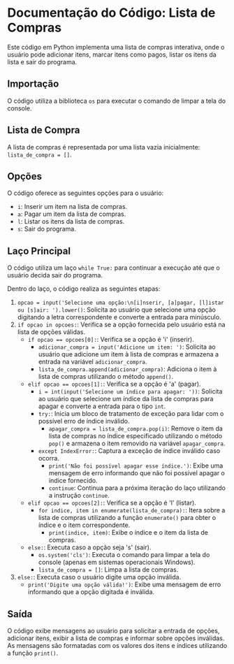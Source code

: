<body>
  <h1>Documentação do Código: Lista de Compras</h1>
  <p>
    Este código em Python implementa uma lista de compras interativa, onde o usuário pode adicionar itens, marcar itens como pagos, listar os itens da lista e sair do programa.
  </p>

  <h2>Importação</h2>
  <p>
    O código utiliza a biblioteca <code>os</code> para executar o comando de limpar a tela do console.
  </p>

  <h2>Lista de Compra</h2>
  <p>
    A lista de compras é representada por uma lista vazia inicialmente:
    <code>lista_de_compra = []</code>.
  </p>

  <h2>Opções</h2>
  <p>
    O código oferece as seguintes opções para o usuário:
  </p>
  <ul>
    <li><code>i</code>: Inserir um item na lista de compras.</li>
    <li><code>a</code>: Pagar um item da lista de compras.</li>
    <li><code>l</code>: Listar os itens da lista de compras.</li>
    <li><code>s</code>: Sair do programa.</li>
  </ul>

  <h2>Laço Principal</h2>
  <p>
    O código utiliza um laço <code>while True:</code> para continuar a execução até que o usuário decida sair do programa.
  </p>
  <p>
    Dentro do laço, o código realiza as seguintes etapas:
  </p>
  <ol>
    <li>
      <code>opcao = input('Selecione uma opção:\n[i]nserir, [a]pagar, [l]istar ou [s]air: ').lower()</code>: Solicita ao usuário que selecione uma opção digitando a letra correspondente e converte a entrada para minúsculo.
    </li>
    <li>
      <code>if opcao in opcoes:</code>: Verifica se a opção fornecida pelo usuário está na lista de opções válidas.
      <ul>
        <li><code>if opcao == opcoes[0]:</code>: Verifica se a opção é 'i' (inserir).
          <ul>
            <li><code>adicionar_compra = input('Adicione um item: ')</code>: Solicita ao usuário que adicione um item à lista de compras e armazena a entrada na variável <code>adicionar_compra</code>.</li>
            <li><code>lista_de_compra.append(adicionar_compra)</code>: Adiciona o item à lista de compras utilizando o método <code>append()</code>.</li>
          </ul>
        </li>
        <li><code>elif opcao == opcoes[1]:</code>: Verifica se a opção é 'a' (pagar).
          <ul>
            <li><code>i = int(input('Selecione um índice para apagar: '))</code>: Solicita ao usuário que selecione um índice da lista de compras para apagar e converte a entrada para o tipo <code>int</code>.</li>
            <li><code>try:</code>: Inicia um bloco de tratamento de exceção para lidar com o possível erro de índice inválido.
              <ul>
                <li><code>apagar_compra = lista_de_compra.pop(i)</code>: Remove o item da lista de compras no índice especificado utilizando o método <code>pop()</code> e armazena o item removido na variável <code>apagar_compra</code>.</li>
              </ul>
            </li>
            <li><code>except IndexError:</code>: Captura a exceção de índice inválido caso ocorra.
              <ul>
                <li><code>print('Não foi possível apagar esse índice.')</code>: Exibe uma mensagem de erro informando que não foi possível apagar o índice fornecido.</li>
                <li><code>continue</code>: Continua para a próxima iteração do laço utilizando a instrução <code>continue</code>.</li>
              </ul>
            </li>
          </ul>
        </li>
        <li><code>elif opcao == opcoes[2]:</code>: Verifica se a opção é 'l' (listar).
          <ul>
            <li><code>for indice, item in enumerate(lista_de_compra):</code>: Itera sobre a lista de compras utilizando a função <code>enumerate()</code> para obter o índice e o item correspondente.
              <ul>
                <li><code>print(indice, item)</code>: Exibe o índice e o item da lista de compras.</li>
              </ul>
            </li>
          </ul>
        </li>
        <li><code>else:</code>: Executa caso a opção seja 's' (sair).
          <ul>
            <li><code>os.system('cls')</code>: Executa o comando para limpar a tela do console (apenas em sistemas operacionais Windows).</li>
            <li><code>lista_de_compra = []</code>: Limpa a lista de compras.</li>
          </ul>
        </li>
      </ul>
    </li>
    <li>
      <code>else:</code>: Executa caso o usuário digite uma opção inválida.
      <ul>
        <li><code>print('Digite uma opção válida!')</code>: Exibe uma mensagem de erro informando que a opção digitada é inválida.</li>
      </ul>
    </li>
  </ol>

  <h2>Saída</h2>
  <p>
    O código exibe mensagens ao usuário para solicitar a entrada de opções, adicionar itens, exibir a lista de compras e informar sobre opções inválidas. As mensagens são formatadas com os valores dos itens e índices utilizando a função <code>print()</code>.
  </p>

</body>
</html>
